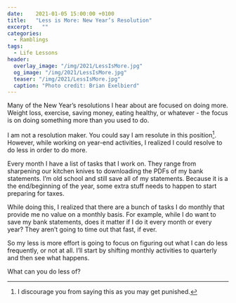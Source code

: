 ```yaml
---
date:    2021-01-05 15:00:00 +0100
title:   "Less is More: New Year’s Resolution"
excerpt:   ""
categories:
  - Ramblings
tags:
  - Life Lessons
header:
  overlay_image: "/img/2021/LessIsMore.jpg"
  og_image: "/img/2021/LessIsMore.jpg"
  teaser: "/img/2021/LessIsMore.jpg"
  caption: "Photo credit: Brian Exelbierd"
---
```


Many of the New Year’s resolutions I hear about are focused on doing more.  Weight loss, exercise, saving money, eating healthy, or whatever - the focus is on doing something more than you used to do.

I am not a resolution maker.  You could say I am resolute in this position[^1].  However, while working on year-end activities, I realized I could resolve to do less in order to do more.

Every month I have a list of tasks that I work on.  They range from sharpening our kitchen knives to downloading the PDFs of my bank statements.  I’m old school and still save all of my statements.  Because it is a the end/beginning of the year, some extra stuff needs to happen to start preparing for taxes.

While doing this, I realized that there are a bunch of tasks I do monthly that provide me no value on a monthly basis.  For example, while I do want to save my bank statements, does it matter if I do it every month or every year?  They aren’t going to time out that fast, if ever.

So my less is more effort is going to focus on figuring out what I can do less frequently, or not at all.  I’ll start by shifting monthly activities to quarterly and then see what happens.

What can you do less of?

[^1]: I discourage you from saying this as you may get punished.
